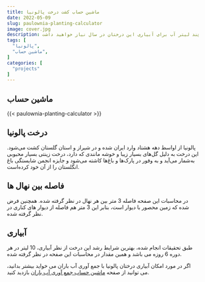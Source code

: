 ```yaml
---
title: ماشین حساب کشت درخت پالونیا
date: 2022-05-09
slug: paulownia-planting-calculator
image: cover.jpg
description: ماشین حساب کشت درخت پالونیا به شما کمک می کند تا به طور تقریبی بتوانید تعداد درخت هایی را که در یک زمین مشخص می توانید بکارید را معیّن کنید و همچنین اینکه چند لیتر آب برای آبیاری این درختان در سال نیاز خواهید داشت.
tags: [
  "پالونیا",
  "ماشین حساب",
]
categories: [
  "projects"
]
---
```


## ماشین حساب

{{< paulownia-planting-calculator >}}


## درخت پالونیا

پالونیا از اواسط دهه هشتاد وارد ایران شده و در شیراز و استان گلستان کشت می‌شود. این درخت به دلیل گل‌های بسیار زیبا و خوشه مانندی که دارد، درخت زینتی بسیار محبوبی به‌شمار می‌آید و به وفور در پارک‌ها و باغ‌ها کاشته می‌شود و جایزه انجمن شایستگی باغ انگلستان را از آن خود کرده‌است.

## فاصله بین نهال ها

در محاسبات این صفحه فاصله 3 متر بین هر نهال در نظر گرفته شده. همچنین فرض شده که زمین محصور با دیوار است، بنابر این 3 متر هم فاصله از دیوار های کناری در نظر گرفته شده.

## آبیاری
طبق تحقیقات انجام شده، بهترین شرایط رشد این درخت از نظر آبیاری، 10 لیتر در هر دوره 6 روزه می باشد و همین مقدار در محاسبات این صفحه در نظر گرفته شده.

اگر در مورد امکان آبیاری درختان پالونیا با جمع آوری آب باران می خواید بیشتر بدانید، می توانید از صفحه [ماشین حساب جمع آوری آب باران](/p/rainwater-collection-calculator/) بازدید کنید.
